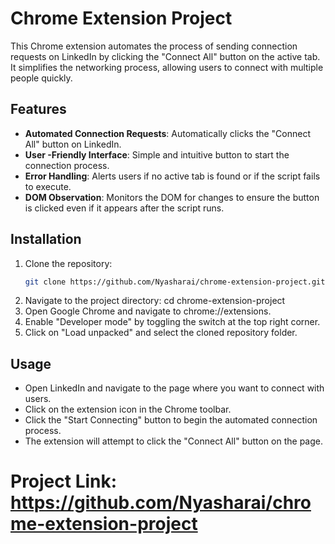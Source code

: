 # Chrome Extension Project

This Chrome extension automates the process of sending connection requests on LinkedIn by clicking the "Connect All" button on the active tab. It simplifies the networking process, allowing users to connect with multiple people quickly.

## Features

- **Automated Connection Requests**: Automatically clicks the "Connect All" button on LinkedIn.
- **User -Friendly Interface**: Simple and intuitive button to start the connection process.
- **Error Handling**: Alerts users if no active tab is found or if the script fails to execute.
- **DOM Observation**: Monitors the DOM for changes to ensure the button is clicked even if it appears after the script runs.

## Installation

1. Clone the repository:
   ```bash
   git clone https://github.com/Nyasharai/chrome-extension-project.git

2. Navigate to the project directory:
   cd chrome-extension-project
3. Open Google Chrome and navigate to chrome://extensions.
4. Enable "Developer mode" by toggling the switch at the top right corner.
5. Click on "Load unpacked" and select the cloned repository folder.

## Usage
- Open LinkedIn and navigate to the page where you want to connect with users.
- Click on the extension icon in the Chrome toolbar.
- Click the "Start Connecting" button to begin the automated connection process.
- The extension will attempt to click the "Connect All" button on the page.

# Project Link: https://github.com/Nyasharai/chrome-extension-project
